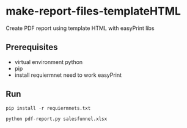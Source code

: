 # make-report-files-templateHTML
Create PDF report using template HTML with easyPrint libs

## Prerequisites    

- virtual environment python
- pip
- install requiermnet need to work easyPrint 

## Run

```python
pip install -r requiermnets.txt

python pdf-report.py salesfunnel.xlsx
```
